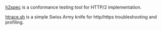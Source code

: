
[h2spec](https://github.com/summerwind/h2spec)
is a conformance testing tool for HTTP/2 implementation.

[htrace.sh](https://github.com/trimstray/htrace.sh)
is a simple Swiss Army knife for http/https troubleshooting and profiling.
